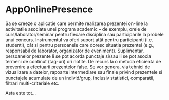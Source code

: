 # AppOnlinePresence


Sa se creeze o aplicatie care permite realizarea prezentei on-line la activitatile asociate unei program academic
 – de exemplu, orele de curs/laborator/seminar pentru fiecare disciplina sau participarile la probele unui concurs. 
Instrumentul va oferi suport atât pentru participanti (i.e. studenti), cât si pentru persoanele care doresc situatia prezentei 
(e.g., responsabil de laborator, organizator de eveniment).
 Suplimentar, persoanelor prezente li se pot acorda punctaje si/sau li se pot asocia termeni de continut (tag-uri) ori notite.
 De recurs la o metoda eficienta de prevenire a efectuarii prezentelor false. Se vor genera, via tehnici de vizualizare a datelor, 
rapoarte intermediare sau finale privind prezentele si punctajele acumulate de un individ/grup, inclusiv statistici, comparatii, filtrari multi-criteriale etc.

Asta este tot...